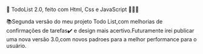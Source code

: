 📝 TodoList 2.0, feito com Html, Css e JavaScript 👩🏿‍💻

📚Segunda versão do meu projeto Todo List,com melhorias de confirmações de tarefas✔️ e design mais
acertivo.Futuramente irei publicar uma nova versão 3.0,com novos padroes para a melhor performance para
o usuário.
